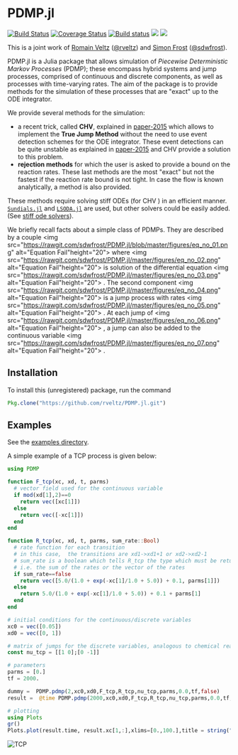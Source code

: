 # PDMP.jl 

[![Build Status](https://travis-ci.org/rveltz/PDMP.jl.svg?branch=master)](https://travis-ci.org/rveltz/PDMP.jl)
[![Coverage Status](https://coveralls.io/repos/github/rveltz/PDMP.jl/badge.svg?branch=master)](https://coveralls.io/github/rveltz/PDMP.jl?branch=master)
[![Build status](https://ci.appveyor.com/api/projects/status/github/rveltz/PDMP.jl?svg=true&branch=master)](https://ci.appveyor.com/project/rveltz/pdmp-jl/branch/master)
[![](https://img.shields.io/badge/docs-stable-blue.svg)](https://rveltz.github.io/PDMP.jl/stable)
[![](https://img.shields.io/badge/docs-latest-blue.svg)](https://rveltz.github.io/PDMP.jl/latest)


This is a joint work of [Romain Veltz](https://romainveltz.pythonanywhere.com/) ([@rveltz](http://github.com/rveltz)) and [Simon Frost](http://www.vet.cam.ac.uk/directory/sdf22@cam.ac.uk) ([@sdwfrost](http://github.com/sdwfrost)).

PDMP.jl is a Julia package that allows simulation of *Piecewise Deterministic Markov Processes* (PDMP); these encompass hybrid systems and jump processes, comprised of continuous and discrete components, as well as processes with time-varying rates. The aim of the package is to provide methods for the simulation of these processes that are "exact" up to the ODE integrator.

We provide several methods for the simulation:

- a recent trick, called **CHV**, explained in [paper-2015](http://arxiv.org/abs/1504.06873) which allows to implement the **True Jump Method** without the need to use event detection schemes for the ODE integrator. These event detections can be quite unstable as explained in [paper-2015](http://arxiv.org/abs/1504.06873) and CHV provide a solution to this problem.
- **rejection methods** for which the user is asked to provide a bound on the reaction rates. These last methods are the most "exact" but not the fastest if the reaction rate bound is not tight. In case the flow is known analytically, a method is also provided.


These methods require solving stiff ODEs (for CHV ) in an efficient manner. [```Sundials.jl```](https://github.com/JuliaLang/Sundials.jl) and [```LSODA.jl```](https://github.com/rveltz/LSODA.jl) are used, but other solvers could be easily added. (See [stiff ode solvers](http://lh3lh3.users.sourceforge.net/solveode.shtml)).

We briefly recall facts about a simple class of PDMPs. They are described by a couple 
<img src="https://rawgit.com/sdwfrost/PDMP.jl/blob/master/figures/eq_no_01.png" alt="Equation Fail"height="20">
 where 
<img src="https://rawgit.com/sdwfrost/PDMP.jl/master/figures/eq_no_02.png" alt="Equation Fail"height="20">
 is solution of the differential equation 
<img src="https://rawgit.com/sdwfrost/PDMP.jl/master/figures/eq_no_03.png" alt="Equation Fail"height="20">
. The second component 
<img src="https://rawgit.com/sdwfrost/PDMP.jl/master/figures/eq_no_04.png" alt="Equation Fail"height="20">
 is a jump process with rates 
<img src="https://rawgit.com/sdwfrost/PDMP.jl/master/figures/eq_no_05.png" alt="Equation Fail"height="20">
. At each jump of 
<img src="https://rawgit.com/sdwfrost/PDMP.jl/master/figures/eq_no_06.png" alt="Equation Fail"height="20">
, a jump can also be added to the continuous variable 
<img src="https://rawgit.com/sdwfrost/PDMP.jl/master/figures/eq_no_07.png" alt="Equation Fail"height="20">
.

<!--We briefly recall facts about a simple class of PDMPs. They are decribed by a couple ![equation](http://www.sciweavers.org/tex2img.php?eq=(x_c,x_d)&bc=White&fc=Black&im=svg&fs=11&ff=arev&edit=) where ![equation](http://www.sciweavers.org/tex2img.php?eq=x_c&bc=White&fc=Black&im=svg&fs=11&ff=arev&edit=) is solution of the differential equation ![equation](http://www.sciweavers.org/tex2img.php?eq= dx_c/dt = F(x_c,x_d,t)&bc=White&fc=Black&im=svg&fs=11&ff=arev&edit=). The second component ![equation](http://www.sciweavers.org/tex2img.php?eq=x_d&bc=White&fc=Black&im=svg&fs=11&ff=arev&edit=) is a jump process with rates ![equation](http://www.sciweavers.org/tex2img.php?eq= R(x_c,x_d,t)&bc=White&fc=Black&im=svg&fs=11&ff=arev&edit=). At each jump of ![equation](http://www.sciweavers.org/tex2img.php?eq=x_d&bc=White&fc=Black&im=svg&fs=11&ff=arev&edit=), a jump can be added to the continuous variable ![equation](http://www.sciweavers.org/tex2img.php?eq=x_c&bc=White&fc=Black&im=svg&fs=11&ff=arev&edit=) too..-->

## Installation

To install this (unregistered) package, run the command 

```julia
Pkg.clone("https://github.com/rveltz/PDMP.jl.git")
```

## Examples

See the [examples directory](https://github.com/sdwfrost/PDMP.jl/tree/master/examples).

A simple example of a TCP process is given below:

```julia
using PDMP

function F_tcp(xc, xd, t, parms)
  # vector field used for the continuous variable
  if mod(xd[1],2)==0
    return vec([xc[1]])
  else
    return vec([-xc[1]])
  end
end

function R_tcp(xc, xd, t, parms, sum_rate::Bool)
  # rate function for each transition
  # in this case,  the transitions are xd1->xd1+1 or xd2->xd2-1
  # sum_rate is a boolean which tells R_tcp the type which must be returned:
  # i.e. the sum of the rates or the vector of the rates
  if sum_rate==false
    return vec([5.0/(1.0 + exp(-xc[1]/1.0 + 5.0)) + 0.1, parms[1]])
  else
    return 5.0/(1.0 + exp(-xc[1]/1.0 + 5.0)) + 0.1 + parms[1]
  end
end

# initial conditions for the continuous/discrete variables
xc0 = vec([0.05])
xd0 = vec([0, 1])

# matrix of jumps for the discrete variables, analogous to chemical reactions
const nu_tcp = [[1 0];[0 -1]]

# parameters  
parms = [0.]
tf = 2000.

dummy =  PDMP.pdmp(2,xc0,xd0,F_tcp,R_tcp,nu_tcp,parms,0.0,tf,false)
result =  @time PDMP.pdmp(2000,xc0,xd0,F_tcp,R_tcp,nu_tcp,parms,0.0,tf,false)

# plotting
using Plots
gr()
Plots.plot(result.time, result.xc[1,:],xlims=[0.,100.],title = string("#Jumps = ",length(result.time)))
```

![TCP](examples/tcp.png)
